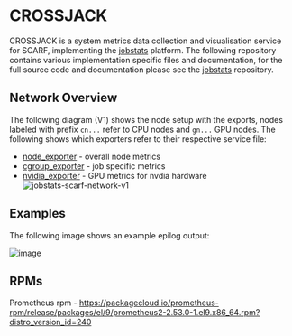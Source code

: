 # CROSSJACK
CROSSJACK is a system metrics data collection and visualisation service for SCARF, implementing the [jobstats](https://github.com/PrincetonUniversity/jobstats) platform. The following repository contains various implementation specific files and documentation, for the full source code and documentation please see the [jobstats](https://github.com/PrincetonUniversity/jobstats) repository.

## Network Overview
The following diagram (V1) shows the node setup with the exports, nodes labeled with prefix `cn...` refer to CPU nodes and `gn...` GPU nodes. The following shows which exporters refer to their respective service file:
- [node_exporter](https://github.com/jounaidr/CROSSJACK/blob/main/systemd/node_exporter.service) - overall node metrics
- [cgroup_exporter](https://github.com/jounaidr/CROSSJACK/blob/main/systemd/cgroup_exporter.service) - job specific metrics
- [nvidia_exporter](https://github.com/jounaidr/CROSSJACK/blob/main/systemd/nvidia_exporter.service) - GPU metrics for nvdia hardware
![jobstats-scarf-network-v1](https://github.com/user-attachments/assets/5d6ac586-73fb-438a-9937-ae8ef5e8a011)

## Examples
The following image shows an example epilog output:

![image](https://github.com/user-attachments/assets/5ef6ac6b-4909-4d83-aad6-a1237e2f0f0f)

## RPMs
Prometheus rpm - https://packagecloud.io/prometheus-rpm/release/packages/el/9/prometheus2-2.53.0-1.el9.x86_64.rpm?distro_version_id=240
